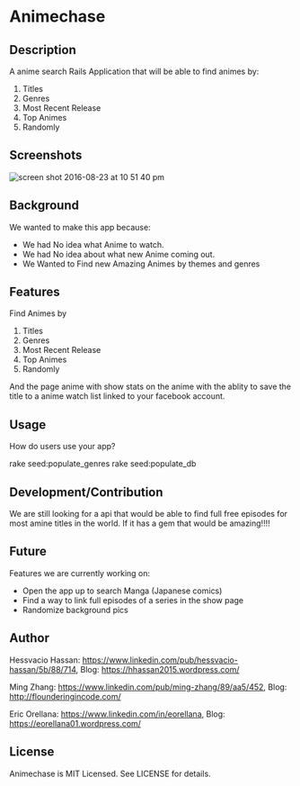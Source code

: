# Animechase

## Description

A anime search Rails Application that will be 
able to find animes by:
1. Titles
2. Genres
3. Most Recent Release
4. Top Animes
5. Randomly 

## Screenshots

![screen shot 2016-08-23 at 10 51 40 pm](https://cloud.githubusercontent.com/assets/9095253/17916791/706f2714-6984-11e6-8bcb-8fd4b0d05036.png)


## Background

We wanted to make this app because:
- We had No idea what Anime to watch.
- We had No idea about what new Anime coming out.
- We Wanted to Find new Amazing Animes by themes and genres

## Features

Find Animes by
1. Titles
2. Genres
3. Most Recent Release
4. Top Animes
5. Randomly

And the page anime with show stats on the anime with the ablity to save the title to a anime watch list linked to your facebook account.

## Usage

How do users use your app?

rake seed:populate_genres
rake seed:populate_db


## Development/Contribution

We are still looking for a api that would be able to find full free episodes for most amine titles in the world. If it has a gem that would be amazing!!!!

## Future

Features we are currently working on: 
- Open the app up to search Manga (Japanese comics)
- Find a way to link full episodes of a series in the show page
- Randomize background pics

## Author

Hessvacio Hassan: https://www.linkedin.com/pub/hessvacio-hassan/5b/88/714, Blog: https://hhassan2015.wordpress.com/

Ming Zhang: https://www.linkedin.com/pub/ming-zhang/89/aa5/452, Blog: http://flounderingincode.com/

Eric Orellana: https://www.linkedin.com/in/eorellana, Blog: https://eorellana01.wordpress.com/

## License

Animechase is MIT Licensed. See LICENSE for details.
